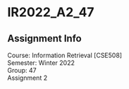 # IR2022_A2_47

## Assignment Info
Course: Information Retrieval [CSE508]  
Semester: Winter 2022  
Group: 47  
Assignment 2
